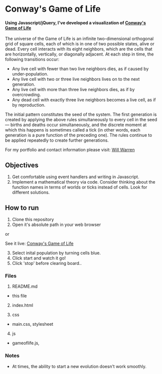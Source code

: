 # Conway's Game of Life

#### Using Javascript/jQuery, I've developed a visualization of [Conway's Game of Life](https://en.wikipedia.org/wiki/Conway%27s_Game_of_Life)

The universe of the Game of Life is an infinite two-dimensional orthogonal grid of square cells, each of which is in one of two possible states, alive or dead. Every cell interacts with its eight neighbors, which are the cells that are horizontally, vertically, or diagonally adjacent. At each step in time, the following transitions occur:

* Any live cell with fewer than two live neighbors dies, as if caused by under-population.
* Any live cell with two or three live neighbors lives on to the next generation.
* Any live cell with more than three live neighbors dies, as if by overcrowding.
* Any dead cell with exactly three live neighbors becomes a live cell, as if by reproduction.

The initial pattern constitutes the seed of the system. The first generation is created by applying the above rules simultaneously to every cell in the seed — births and deaths occur simultaneously, and the discrete moment at which this happens is sometimes called a tick (in other words, each generation is a pure function of the preceding one). The rules continue to be applied repeatedly to create further generations.

For my portfolio and contact information please visit: [Will Warren](http://willwile4.github.io)

## Objectives
1. Get comfortable using event handlers and writing in Javascript.
2. Implement a mathematical theory via code. Consider thinking about the function
names in terms of worlds or ticks instead of cells. Look for different solutions.

## How to run
1. Clone this repository
2. Open it's absolute path in your web browser

or

See it live: [Conway's Game of Life](https://willwile4.githut.io/conway.html)

3. Select inital population by turning cells blue.
4. Click start and watch it go!
5. Click 'stop' before clearing board..

### Files

1. README.md
  - this file
2. index.html

3. css
  - main.css, stylesheet
4. js
  - gameoflife.js,

### Notes

- At times, the ability to start a new evolution doesn't work smoothly.
